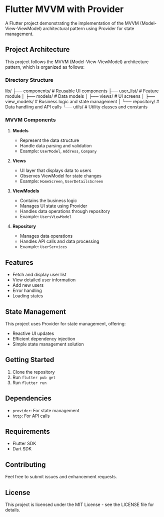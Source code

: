 # Flutter MVVM with Provider

A Flutter project demonstrating the implementation of the MVVM (Model-View-ViewModel) architectural pattern using Provider for state management.

## Project Architecture

This project follows the MVVM (Model-View-ViewModel) architecture pattern, which is organized as follows:

### Directory Structure
lib/
├── components/          # Reusable UI components
├── user_list/          # Feature module
│   ├── models/         # Data models
│   ├── views/          # UI screens
│   ├── view_models/    # Business logic and state management
│   └── repository/     # Data handling and API calls
└── utils/              # Utility classes and constants

### MVVM Components

1. **Models**
   - Represent the data structure
   - Handle data parsing and validation
   - Example: `UserModel`, `Address`, `Company`

2. **Views**
   - UI layer that displays data to users
   - Observes ViewModel for state changes
   - Example: `HomeScreen`, `UserDetailsScreen`

3. **ViewModels**
   - Contains the business logic
   - Manages UI state using Provider
   - Handles data operations through repository
   - Example: `UsersViewModel`

4. **Repository**
   - Manages data operations
   - Handles API calls and data processing
   - Example: `UserServices`

## Features

- Fetch and display user list
- View detailed user information
- Add new users
- Error handling
- Loading states

## State Management

This project uses Provider for state management, offering:
- Reactive UI updates
- Efficient dependency injection
- Simple state management solution

## Getting Started

1. Clone the repository
2. Run `flutter pub get`
3. Run `flutter run`

## Dependencies

- `provider`: For state management
- `http`: For API calls

## Requirements

- Flutter SDK
- Dart SDK

## Contributing

Feel free to submit issues and enhancement requests.

## License

This project is licensed under the MIT License - see the LICENSE file for details.